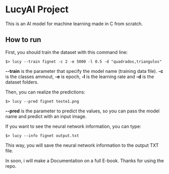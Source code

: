 # LucyAI Project

This is an  AI model for machine learning made in C from scratch.

## How to run

First, you should train the dataset with this command line:

```batch
$> lucy --train fignet -c 2 -e 5000 -l 0.5 -d "quadrados,triangulos"
```

**--train** is the parameter that specify the model name (training data file).
**-c** is the classes ammout, **-e** is epoch, **-l** is the learning rate and **-d** is the dataset folders.

Then, you can realize the predictions:

```batch
$> lucy --pred fignet teste1.png
```

**--pred** is the parameter to predict the values, so you can pass the model name and predict with an input image.

If you want to see the neural network information, you can type:

```batch
$> lucy --info fignet output.txt
```

This way, you will save the neural network information to the output TXT file.

In soon, i will make a Documentation on a full E-book. Thanks for using the repo.
